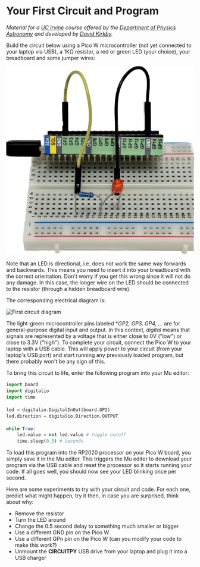 # Your First Circuit and Program

*Material for a [UC Irvine](https://uci.edu/) course offered by the [Department of Physics Astronomy](https://www.physics.uci.edu/) and developed by [David Kirkby](https://faculty.sites.uci.edu/dkirkby/).*

Build the circuit below using a Pico W microcontroller (not yet connected to your laptop via USB), a 1KΩ resistor, a red or green LED (your choice), your breadboard and some jumper wires:

![First circuit construction](img/first-circuit.jpg)

Note that an LED is directional, i.e. does not work the same way forwards and backwards. This means you need to insert it into your breadboard with the correct orientation.  Don't worry if you get this wrong since it will not do any damage. In this case, the longer wire on the LED should be connected to the resistor (through a hidden breadboard wire).

The corresponding electrical diagram is:

![First circuit diagram](img/first-circuit-diagram.png)

The light-green microcontroller pins labeled **GP2, GP3, GP4, ...* are for general-purpose digital input and output. In this context, *digital* means that signals are represented by a voltage that is either close to 0V ("low") or close to 3.3V ("high").
To complete your circuit, connect the Pico W to your laptop with a USB cable.  This will apply power to your circuit (from your laptop's USB port) and start running any previously loaded program, but there probably won't be any sign of this.

To bring this circuit to life, enter the following program into your Mu editor:
```python
import board
import digitalio
import time

led = digitalio.DigitalInOut(board.GP2)
led.direction = digitalio.Direction.OUTPUT

while True:
    led.value = not led.value # toggle on/off
    time.sleep(0.5) # seconds
```
To load this program into the RP2020 processor on your Pico W board, you simply save it in the Mu editor.  This triggers the Mu editor to download your program via the USB cable and reset the processor so it starts running your code.  If all goes well, you should now see your LED blinking once per second.

Here are some experiments to try with your circuit and code. For each one, predict what might happen, try it then, in case you are surprised, think about why:
 - Remove the resistor
 - Turn the LED around
 - Change the 0.5 second delay to something much smaller or bigger
 - Use a different GND pin on the Pico W
 - Use a different GPn pin on the Pico W (can you modify your code to make this work?)
 - Unmount the **CIRCUITPY** USB drive from your laptop and plug it into a USB charger

